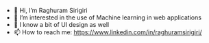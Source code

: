- 👋 Hi, I’m Raghuram Sirigiri
- 👀 I’m interested in the use of Machine learning in web applications
- 🌱 I know a bit of UI design as well 
- 📫 How to reach me: https://www.linkedin.com/in/raghuramsirigiri/

<!---
raghuramsirigiri/raghuramsirigiri is a ✨ special ✨ repository because its `README.md` (this file) appears on your GitHub profile.
You can click the Preview link to take a look at your changes.
--->
